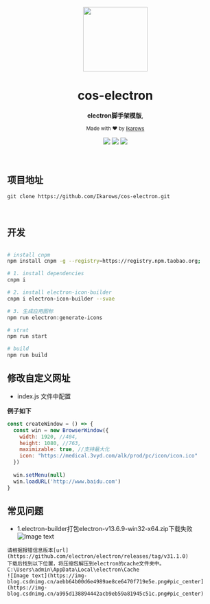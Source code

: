 <div align="center">
<p><img width="150" src="https://avatars0.githubusercontent.com/u/25151659?s=460&v=4"></p>

<h1>cos-electron</h1>

<p>
   <strong>electron脚手架模版</strong>,
</p>

<p>
  <sub>Made with ❤︎ by
    <a href="https://github.com/Ikarows">Ikarows</a>
  </sub>
</p>

<img src="https://shields.io/badge/node-%3E%3D%2016.0.0-brightgreen">
<img src="https://img.shields.io/badge/electron-26.2.0-brightgreen">
<img src="https://img.shields.io/badge/electron_icon_builder-2.0.1-brightgreen">
</div>

<br>
<br>

## 项目地址

```shell
git clone https://github.com/Ikarows/cos-electron.git
```

<br />

## 开发

```bash

# install cnpm
npm install cnpm -g --registry=https://registry.npm.taobao.org;

# 1. install dependencies
cnpm i

# 2. install electron-icon-builder
cnpm i electron-icon-builder --svae

# 3. 生成应用图标
npm run electron:generate-icons

# strat
npm run start

# build
npm run build
```

## 修改自定义网址

- index.js 文件中配置

**例子如下**

```javascript
const createWindow = () => {
  const win = new BrowserWindow({
    width: 1920, //404,
    height: 1080, //763,
    maximizable: true, //支持最大化
    icon: "https://medical.3vyd.com/alk/prod/pc/icon/icon.ico"
  })
  
  win.setMenu(null)
  win.loadURL('http://www.baidu.com')
}
```

## 常见问题
- 1.electron-builder打包electron-v13.6.9-win32-x64.zip下载失败
![Image text](https://img-blog.csdnimg.cn/aebb64b00d6e4989ae8ce6470f719e5e.png#pic_center)

```
请根据报错信息版本[url](https://github.com/electron/electron/releases/tag/v31.1.0)
下载后找到以下位置，将压缩包解压到electron的cache文件夹中。
C:\Users\admin\AppData\Local\electron\Cache
![Image text](https://img-blog.csdnimg.cn/aebb64b00d6e4989ae8ce6470f719e5e.png#pic_center](https://img-blog.csdnimg.cn/a995d138894442acb9eb59a81945c51c.png#pic_center)
```
